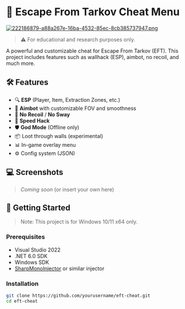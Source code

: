 # 🎯 Escape From Tarkov Cheat Menu

[![222186879-a88a267e-16ba-4532-85ec-8cb385737947.png](https://i.postimg.cc/HLYt5mw1/222186879-a88a267e-16ba-4532-85ec-8cb385737947.png)](https://postimg.cc/87YWQqXZ)
> ⚠️ For educational and research purposes only.

A powerful and customizable cheat for Escape From Tarkov (EFT). This project includes features such as wallhack (ESP), aimbot, no recoil, and much more.

## 🛠 Features

- 🔍 **ESP** (Player, Item, Extraction Zones, etc.)
- 🎯 **Aimbot** with customizable FOV and smoothness
- 🔫 **No Recoil** / **No Sway**
- 🚶 **Speed Hack**
- 🛡 **God Mode** (Offline only)
- 📦 Loot through walls (experimental)
- 📊 In-game overlay menu
- ⚙ Config system (JSON)

## 💻 Screenshots

> _Coming soon_ (or insert your own here)

## 🚀 Getting Started

> Note: This project is for Windows 10/11 x64 only.

### Prerequisites

- Visual Studio 2022
- .NET 6.0 SDK
- Windows SDK
- [SharpMonoInjector](https://github.com/warxander/SharpMonoInjector) or similar injector

### Installation

```bash
git clone https://github.com/yourusername/eft-cheat.git
cd eft-cheat
